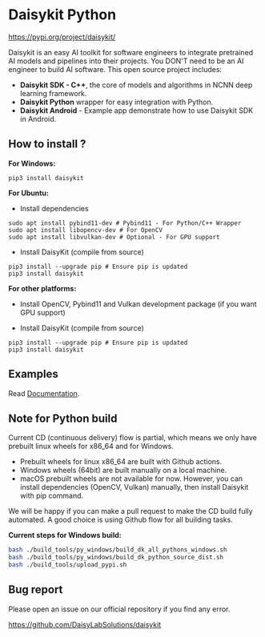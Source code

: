 # Daisykit Python

<https://pypi.org/project/daisykit/>

Daisykit is an easy AI toolkit for software engineers to integrate pretrained AI models and pipelines into their projects. You DON'T need to be an AI engineer to build AI software. This open source project includes:

- **Daisykit SDK - C++**, the core of models and algorithms in NCNN deep learning framework.
- **Daisykit Python** wrapper for easy integration with Python.
- **Daisykit Android** - Example app demonstrate how to use Daisykit SDK in Android.
## How to install ?

**For Windows:**

```
pip3 install daisykit
```

**For Ubuntu:**

- Install dependencies

```
sudo apt install pybind11-dev # Pybind11 - For Python/C++ Wrapper
sudo apt install libopencv-dev # For OpenCV
sudo apt install libvulkan-dev # Optional - For GPU support
```

- Install DaisyKit (compile from source)

```
pip3 install --upgrade pip # Ensure pip is updated
pip3 install daisykit
```

**For other platforms:**

- Install OpenCV, Pybind11 and Vulkan development package (if you want GPU support)

- Install DaisyKit (compile from source)

```
pip3 install --upgrade pip # Ensure pip is updated
pip3 install daisykit
```

## Examples

Read [Documentation](https://docs.daisykit.org/).

## Note for Python build

Current CD (continuous delivery) flow is partial, which means we only have prebuilt linux wheels for x86_64 and for Windows.

- Prebuilt wheels for linux x86_64 are built with Github actions.
- Windows wheels (64bit) are built manually on a local machine.
- macOS prebuilt wheels are not available for now. However, you can install dependencies (OpenCV, Vulkan) manually, then install Daisykit with pip command.

We will be happy if you can make a pull request to make the CD build fully automated. A good choice is using Github flow for all building tasks.

**Current steps for Windows build:**

```sh
bash ./build_tools/py_windows/build_dk_all_pythons_windows.sh
bash ./build_tools/py_windows/build_dk_python_source_dist.sh
bash ./build_tools/upload_pypi.sh
```

## Bug report

Please open an issue on our official repository if you find any error.

<https://github.com/DaisyLabSolutions/daisykit>
